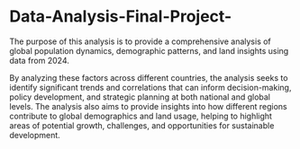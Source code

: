 # Data-Analysis-Final-Project-
The purpose of this analysis is to provide a comprehensive analysis of global population dynamics, demographic patterns, and land insights using data from 2024.


By analyzing these factors across different
countries, the analysis seeks to identify significant trends and
correlations that can inform decision-making, policy development,
and strategic planning at both national and global levels. The
analysis also aims to provide insights into how different regions
contribute to global demographics and land usage, helping to
highlight areas of potential growth, challenges, and opportunities
for sustainable development.
